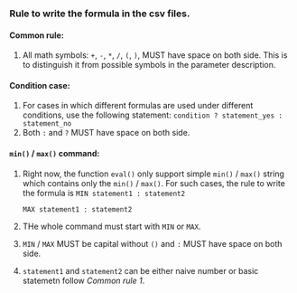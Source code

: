 ### Rule to write the formula in the csv files.

#### Common rule:

1. All math symbols: `+`, `-`, `*`, `/`, `(`, `)`, MUST have space on both side. This is to distinguish it from possible symbols in the parameter description.

#### Condition case:

1. For cases in which different formulas are used under different conditions, use the following statement:
   `condition ? statement_yes : statement_no`
2. Both `:` and `?` MUST have space on both side.

#### `min()` / `max()` command:

1. Right now, the function `eval()` only support simple `min()` / `max()` string which contains only the `min()` / `max()`. For such cases, the rule to write the formula is
   `MIN statement1 : statement2`

   `MAX statement1 : statement2`

2. THe whole command must start with `MIN` or `MAX`.
3. `MIN` / `MAX` MUST be capital without `()` and `:` MUST have space on both side.
4. `statement1` and `statement2` can be either naive number or basic statemetn follow _Common rule 1_.
